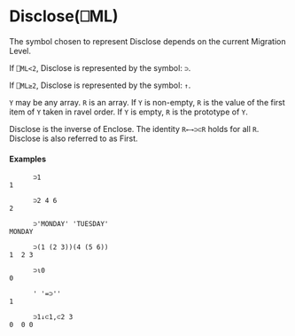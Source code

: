 




<h1 class="heading"><span class="name">Disclose</span><span class="command">(⎕ML)</span></h1>

The symbol chosen to represent Disclose depends on the current Migration Level.


If  `⎕ML<2`, Disclose is represented by the symbol: `⊃`.


If  `⎕ML≥2`, Disclose is represented by the symbol: `↑`.


`Y` may be any array.  `R` is an array.  If `Y` is non-empty, `R` is the value of the first item of `Y` taken in ravel order.  If `Y` is empty, `R` is the prototype of `Y`.


Disclose is the inverse of Enclose.  The identity `R←→⊃⊂R` holds for all `R`.  Disclose is also referred to as First.


#### Examples
```apl
      ⊃1
1
 
      ⊃2 4 6
2
 
      ⊃'MONDAY' 'TUESDAY'
MONDAY
 
      ⊃(1 (2 3))(4 (5 6))
1  2 3
 
      ⊃⍳0
0
 
      ' '=⊃''
1
 
      ⊃1↓⊂1,⊂2 3
0  0 0
```


